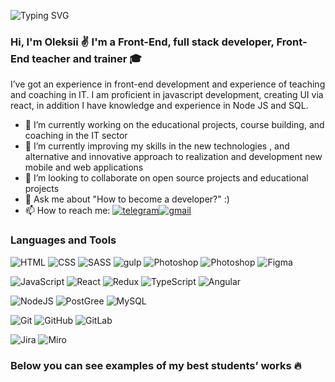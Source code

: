 ![Typing SVG](https://readme-typing-svg.herokuapp.com?font=Fira+Code&size=25&duration=2000&color=F70000&center=true&vCenter=true&multiline=true&width=1000&height=180&lines=while(!success)+%7B;++++tryAgain();++++if+(success);++++++++return+true;++++improve()+%7D)

### Hi, I'm Oleksii ✌️ I'm a Front-End, full stack developer, Front-End teacher and trainer 🎓 

I’ve got an experience in front-end development and experience
of teaching and coaching in IT. I am proficient in javascript development, creating UI via react, in addition I have knowledge and experience in Node JS and SQL.

- 🔭 I’m currently working on the educational projects, course building, and coaching in the IT sector
- 🌱 I’m currently improving my skills in the new  technologies , and alternative and innovative approach to realization and development new mobile and web applications
- 👯 I’m looking to collaborate on open source projects and educational projects
- 💬 Ask me about "How to become a developer?" :)
- 📫 How to reach me: [![telegram](https://img.shields.io/badge/telegram-blue?style=flat&logo=telegram)](https://t.me/afestin)[![gmail](https://img.shields.io/badge/gmail-white?style=flat&logo=gmail)](https://t.oleksii.main@gmail.com)

### Languages and Tools
![HTML](https://img.shields.io/badge/HTML-black?style=flat&logo=html5)
![CSS](https://img.shields.io/badge/CSS-black?style=flat&logo=CSS3)
![SASS](https://img.shields.io/badge/SASS/SCSS-black?style=flat&logo=SASS)
![gulp](https://img.shields.io/badge/Gulp-black?style=flat&logo=gulp)
![Photoshop](https://img.shields.io/badge/Photoshop-black?style=flat&logo=adobephotoshop)
![Photoshop](https://img.shields.io/badge/Photoshop-black?style=flat&logo=adobeillustrator)
![Figma](https://img.shields.io/badge/Figma-black?style=flat&logo=figma)


![JavaScript](https://img.shields.io/badge/JavaScript-black?style=flat&logo=javascript)
![React](https://img.shields.io/badge/React-black?style=flat&logo=react)
![Redux](https://img.shields.io/badge/Redux-black?style=flat&logo=redux)
![TypeScript](https://img.shields.io/badge/TypeScript-black?style=flat&logo=typescript)
![Angular](https://img.shields.io/badge/Angular-black?style=flat&logo=angular)




![NodeJS](https://img.shields.io/badge/Node.js-black?style=flat&logo=node.js)
![PostGree](https://img.shields.io/badge/PostgreSQL-black?style=flat&logo=PostgreSQL)
![MySQL](https://img.shields.io/badge/MySQL-black?style=flat&logo=MySQL)

![Git](https://img.shields.io/badge/Git-black?style=flat&logo=Git)
![GitHub](https://img.shields.io/badge/GitHub-black?style=flat&logo=GitHub)
![GitLab](https://img.shields.io/badge/GitLab-black?style=flat&logo=GitLab)

![Jira](https://img.shields.io/badge/Jira-black?style=flat&logo=Jira)
![Miro](https://img.shields.io/badge/Miro-black?style=flat&logo=Miro)

### Below you can see examples of my best students’ works 🔥




